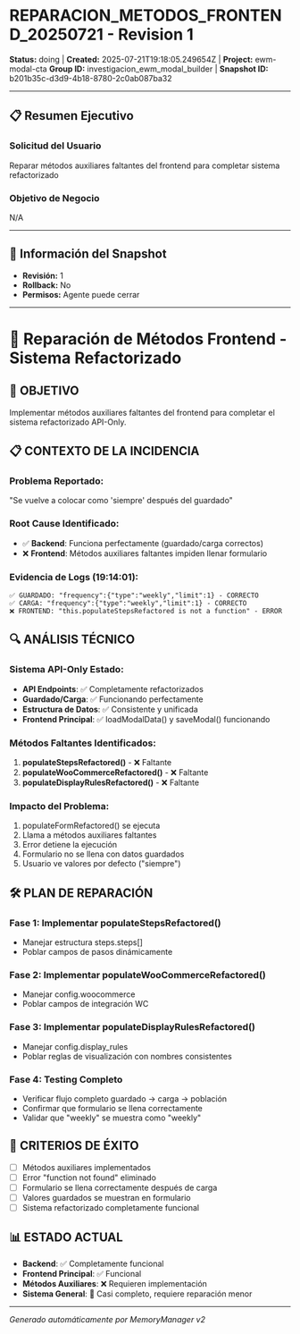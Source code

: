 # REPARACION_METODOS_FRONTEND_20250721 - Revision 1

**Status:** doing | **Created:** 2025-07-21T19:18:05.249654Z | **Project:** ewm-modal-cta
**Group ID:** investigacion_ewm_modal_builder | **Snapshot ID:** b201b35c-d3d9-4b18-8780-2c0ab087ba32

---

## 📋 Resumen Ejecutivo
### Solicitud del Usuario
Reparar métodos auxiliares faltantes del frontend para completar sistema refactorizado

### Objetivo de Negocio
N/A

---

## 🔧 Información del Snapshot
- **Revisión:** 1
- **Rollback:** No
- **Permisos:** Agente puede cerrar

---

# 🔧 Reparación de Métodos Frontend - Sistema Refactorizado

## 🎯 OBJETIVO
Implementar métodos auxiliares faltantes del frontend para completar el sistema refactorizado API-Only.

## 📋 CONTEXTO DE LA INCIDENCIA

### **Problema Reportado**:
"Se vuelve a colocar como 'siempre' después del guardado"

### **Root Cause Identificado**:
- ✅ **Backend**: Funciona perfectamente (guardado/carga correctos)
- ❌ **Frontend**: Métodos auxiliares faltantes impiden llenar formulario

### **Evidencia de Logs (19:14:01)**:
```
✅ GUARDADO: "frequency":{"type":"weekly","limit":1} - CORRECTO
✅ CARGA: "frequency":{"type":"weekly","limit":1} - CORRECTO  
❌ FRONTEND: "this.populateStepsRefactored is not a function" - ERROR
```

## 🔍 ANÁLISIS TÉCNICO

### **Sistema API-Only Estado**:
- **API Endpoints**: ✅ Completamente refactorizados
- **Guardado/Carga**: ✅ Funcionando perfectamente
- **Estructura de Datos**: ✅ Consistente y unificada
- **Frontend Principal**: ✅ loadModalData() y saveModal() funcionando

### **Métodos Faltantes Identificados**:
1. **populateStepsRefactored()** - ❌ Faltante
2. **populateWooCommerceRefactored()** - ❌ Faltante  
3. **populateDisplayRulesRefactored()** - ❌ Faltante

### **Impacto del Problema**:
1. populateFormRefactored() se ejecuta
2. Llama a métodos auxiliares faltantes
3. Error detiene la ejecución
4. Formulario no se llena con datos guardados
5. Usuario ve valores por defecto ("siempre")

## 🛠️ PLAN DE REPARACIÓN

### **Fase 1**: Implementar populateStepsRefactored()
- Manejar estructura steps.steps[]
- Poblar campos de pasos dinámicamente

### **Fase 2**: Implementar populateWooCommerceRefactored()
- Manejar config.woocommerce
- Poblar campos de integración WC

### **Fase 3**: Implementar populateDisplayRulesRefactored()
- Manejar config.display_rules
- Poblar reglas de visualización con nombres consistentes

### **Fase 4**: Testing Completo
- Verificar flujo completo guardado → carga → población
- Confirmar que formulario se llena correctamente
- Validar que "weekly" se muestra como "weekly"

## 🎯 CRITERIOS DE ÉXITO
- [ ] Métodos auxiliares implementados
- [ ] Error "function not found" eliminado
- [ ] Formulario se llena correctamente después de carga
- [ ] Valores guardados se muestran en formulario
- [ ] Sistema refactorizado completamente funcional

## 📊 ESTADO ACTUAL
- **Backend**: ✅ Completamente funcional
- **Frontend Principal**: ✅ Funcional
- **Métodos Auxiliares**: ❌ Requieren implementación
- **Sistema General**: 🔄 Casi completo, requiere reparación menor

---

*Generado automáticamente por MemoryManager v2*
